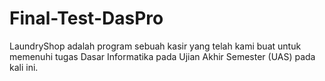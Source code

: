 # Final-Test-DasPro

LaundryShop adalah program sebuah kasir yang telah kami buat untuk memenuhi tugas Dasar Informatika pada Ujian Akhir Semester (UAS) pada kali ini.
